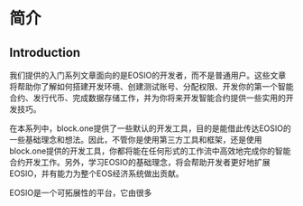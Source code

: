 # 简介

## Introduction
我们提供的入门系列文章面向的是EOSIO的开发者，而不是普通用户。这些文章将帮助你了解如何搭建开发环境、创建测试账号、分配权限、开发你的第一个智能合约、发行代币、完成数据存储工作，并为你将来开发智能合约提供一些实用的开发技巧。

在本系列中，block.one提供了一些默认的开发工具，目的是能借此传达EOSIO的一些基础理念和想法。因此，不管你是使用第三方工具和框架，还是使用block.one提供的开发工具，你都将能在任何形式的工作流中高效地完成你的智能合约开发工作。另外，学习EOSIO的基础理念，将会帮助开发者更好地扩展EOSIO，并有能力为整个EOS经济系统做出贡献。

EOSIO是一个可拓展性的平台，它由很多